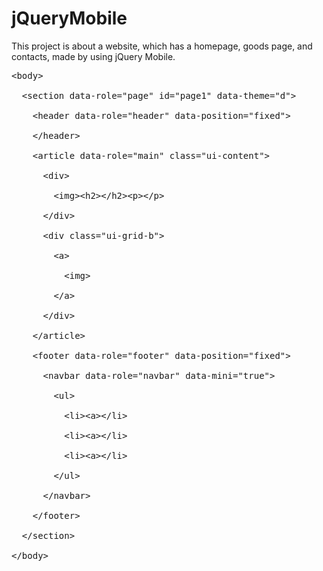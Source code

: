 # jQueryMobile
This project is about a website, which has a homepage, goods page, and contacts, made by using jQuery Mobile.<br>
<pre>
&lt;body&gt;<br>
  &lt;section data-role="page" id="page1" data-theme="d"&gt;<br>
    &lt;header data-role="header" data-position="fixed"&gt;<br>
    &lt;/header&gt;<br>
    &lt;article data-role="main" class="ui-content"&gt;<br>
      &lt;div&gt;<br>
        &lt;img&gt;&lt;h2&gt;&lt;/h2&gt;&lt;p&gt;&lt;/p&gt;<br>
      &lt;/div&gt;<br>
      &lt;div class="ui-grid-b"&gt;<br>
        &lt;a&gt;<br>
          &lt;img&gt;<br>
        &lt;/a&gt;<br>
      &lt;/div&gt;<br>
    &lt;/article&gt;<br>
    &lt;footer data-role="footer" data-position="fixed"&gt;<br>
      &lt;navbar data-role="navbar" data-mini="true"&gt;<br>
        &lt;ul&gt;<br>
          &lt;li&gt;&lt;a&gt;&lt;/li&gt;<br>
          &lt;li&gt;&lt;a&gt;&lt;/li&gt;<br>
          &lt;li&gt;&lt;a&gt;&lt;/li&gt;<br>
        &lt;/ul&gt;<br>
      &lt;/navbar&gt;<br>
    &lt;/footer&gt;<br>
  &lt;/section&gt;<br>
&lt;/body&gt;<br>
</pre>
